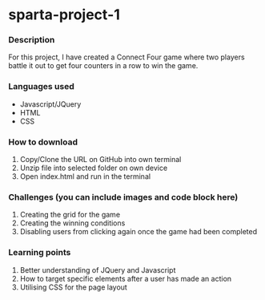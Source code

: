 # sparta-project-1
### Description
For this project, I have created a Connect Four game where two players battle it out to get four counters in a row to win the game. 

### Languages used
* Javascript/JQuery
* HTML
* CSS

### How to download
1. Copy/Clone the URL on GitHub into own terminal
2. Unzip file into selected folder on own device
3. Open index.html and run in the terminal

### Challenges (you can include images and code block here)
1. Creating the grid for the game
2. Creating the winning conditions
3. Disabling users from clicking again once the game had been completed

### Learning points
1. Better understanding of JQuery and Javascript
2. How to target specific elements after a user has made an action
3. Utilising CSS for the page layout 
